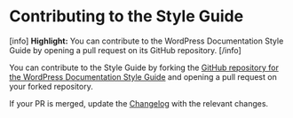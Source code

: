 # Contributing to the Style Guide

[info] **Highlight:** You can contribute to the WordPress Documentation Style Guide by opening a pull request on its GitHub repository. [/info]

You can contribute to the Style Guide by forking the [GitHub repository for the WordPress Documentation Style Guide](https://github.com/WordPress/WordPress-Documentation-Style-Guide) and opening a pull request on your forked repository.

If your PR is merged, update the [Changelog](https://make.wordpress.org/docs/style-guide/welcome/changelog/) with the relevant changes.
